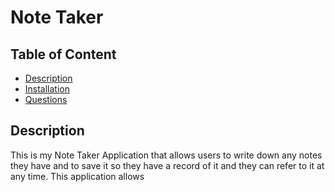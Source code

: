 # Note Taker 

## Table of Content
- [Description](#description)
- [Installation](#installation)
- [Questions](#questions)

## Description

This is my Note Taker Application that allows users to write down any notes they have and to save it so they have a record of it and they can refer to it at any time. This application allows 
